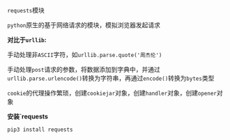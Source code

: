 `requests`模块

`python`原生的基于网络请求的模块，模拟浏览器发起请求



**对比于`urllib`:**

手动处理非`ASCII`字符，如`urllib.parse.quote('周杰伦')`

手动处理`post`请求的参数，将数据添加到字典中，并通过`urllib.parse.urlencode()`转换为字符串，再通过`encode()`转换为`bytes`类型

`cookie`的代理操作繁琐，创建`cookiejar`对象，创建`handler`对象，创建`opener`对象



**安装`requests**

`pip3 install requests`